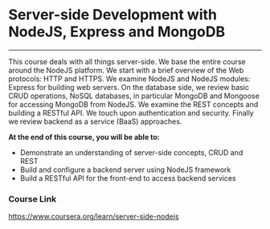 # Server-side Development with NodeJS, Express and MongoDB
---
This course deals with all things server-side. We base the entire course around the NodeJS platform. We start with a brief overview of the Web protocols: HTTP and HTTPS. We examine NodeJS and NodeJS modules: Express for building web servers. On the database side, we review basic CRUD operations, NoSQL databases, in particular MongoDB and Mongoose for accessing MongoDB from NodeJS. We examine the REST concepts and building a RESTful API. We touch upon authentication and security. Finally we review backend as a service (BaaS) approaches.


__At the end of this course, you will be able to:__
- Demonstrate an understanding of server-side concepts, CRUD and REST
- Build and configure a backend server using NodeJS framework
- Build a RESTful API for the front-end to access backend services

### Course Link
https://www.coursera.org/learn/server-side-nodejs
